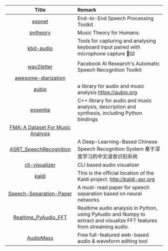 | Title | Remark |
| :----: | :---- |
|[espnet](https://github.com/espnet/espnet)|End-to-End Speech Processing Toolkit |
|[pytheory](https://github.com/Zelgius/pytheory)|Music Theory for Humans.|
|[kbd-audio](https://github.com/ggerganov/kbd-audio)|Tools for capturing and analysing keyboard input paired with microphone capture 🎤⌨️ |
|[wav2letter](https://github.com/facebookresearch/wav2letter/)|Facebook AI Research's Automatic Speech Recognition Toolkit |
|[awesome-diarization](https://github.com/wq2012/awesome-diarization)|
|[aubio](https://github.com/aubio/aubio)|a library for audio and music analysis https://aubio.org|
|[essentia](https://github.com/MTG/essentia)|C++ library for audio and music analysis, description and synthesis, including Python bindings |
|[FMA: A Dataset For Music Analysis ](https://github.com/mdeff/fma)|
|[ASRT_SpeechRecognition](https://github.com/nl8590687/ASRT_SpeechRecognition)|A Deep-Learning-Based Chinese Speech Recognition System 基于深度学习的中文语音识别系统|
|[cli-visualizer](https://github.com/dpayne/cli-visualizer)|CLI based audio visualizer|
|[kaldi](https://github.com/kaldi-asr/kaldi)|This is the official location of the Kaldi project. http://kaldi-asr.org|
|[Speech-Separation-Paper](https://github.com/JusperLee/Speech-Separation-Paper)|A must-read paper for speech separation based on neural networks|
|[Realtime_PyAudio_FFT](https://github.com/tr1pzz/Realtime_PyAudio_FFT)|Realtime audio analysis in Python, using PyAudio and Numpy to extract and visualize FFT features from streaming audio.|
|[AudioMass](https://github.com/pkalogiros/AudioMass)|Free full-featured web-based audio & waveform editing tool|